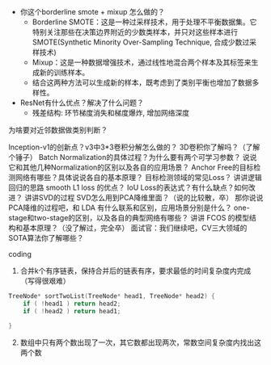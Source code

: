 
- 你这个borderline smote + mixup 怎么做的？
  - Borderline SMOTE：这是一种过采样技术，用于处理不平衡数据集。它特别关注那些在决策边界附近的少数类样本，并只对这些样本进行SMOTE(Synthetic Minority Over-Sampling Technique, 合成少数过采样技术)
  - Mixup：这是一种数据增强技术，通过线性地混合两个样本及其标签来生成新的训练样本。
  - 结合这两种方法可以生成新的样本，既考虑到了类别平衡也增加了数据多样性。
- ResNet有什么优点？解决了什么问题？
  - 残差结构: 环节梯度消失和梯度爆炸, 增加网络深度

为啥要对近邻数据做类别判断？

Inception-v1的创新点？v3中3*3卷积分解怎么做的？
3D卷积你了解吗？（了解个锤子）
Batch Normalization的具体过程？为什么要有两个可学习参数？
说说它和其他几种Normalization的区别以及各自的应用场景？
Anchor Free的目标检测网络有哪些？具体说说各自的基本原理？
目标检测领域的常见Loss？
讲讲逻辑回归的思路
smooth L1 loss 的优点？
IoU Loss的表达式？有什么缺点？如何改进？
讲讲SVD的过程
SVD怎么用到PCA降维里面？（说的比较散，卒）
那你说说PCA降维的过程吧，和 LDA 有什么联系和区别，应用场景分别是什么？
one-stage和two-stage的区别，以及各自的典型网络有哪些？
讲讲 FCOS 的模型结构和基本原理？（没了解过，完全卒）
面试官：我们继续吧，CV三大领域的SOTA算法你了解哪些？



coding
1. 合并k个有序链表，保持合并后的链表有序，要求最低的时间复杂度内完成（写得很艰难）
```cpp
TreeNode* sortTwoList(TreeNode* head1, TreeNode* head2) {
    if ( !head1 ) return head2;
    if ( !head2 ) return head1;

}
```
2. 数组中只有两个数出现了一次，其它数都出现两次，常数空间复杂度内找出这两个数


